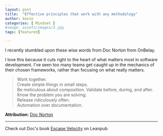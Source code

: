 ```yaml
---
layout: post
title:  "Effective principles that work with any methodology"
author: kevin
categories: [ Mindset ]
#image: assets/images/3.jpg
tags: [featured]

---
```


I recently stumbled upon these wise words from Doc Norton from OnBelay.

I love this because it cuts right to the heart of what matters most in software development. I've seen too many teams get caught up in the mechanics of their chosen frameworks, rather than focusing on what really matters.

> Work together.  
Create simple things in small steps.  
Be meticulous about composition.
Validate before, during, and after.  
Know the problem you are solving.  
Release ridiculously often.  
Automation over documentation.  

**Attribution:** [Doc Norton](https://onbelay.co/doc-norton)

------

Check out Doc's book [Escape Velocity](https://leanpub.com/escapevelocity) on Leanpub
